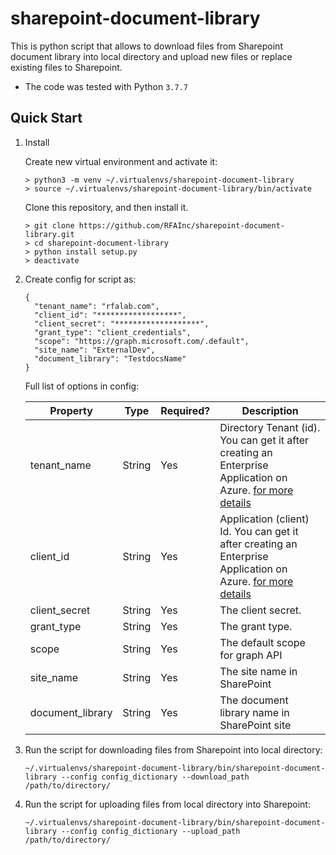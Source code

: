 # sharepoint-document-library

This is python script that allows to download files from Sharepoint document library into local directory and upload new files or replace existing files to Sharepoint.

- The code was tested with Python `3.7.7`

## Quick Start

1. Install
    
    Create new virtual environment and activate it:
    ```
    > python3 -m venv ~/.virtualenvs/sharepoint-document-library
    > source ~/.virtualenvs/sharepoint-document-library/bin/activate
    ```

    Clone this repository, and then install it.
    ```
   > git clone https://github.com/RFAInc/sharepoint-document-library.git
   > cd sharepoint-document-library
   > python install setup.py
   > deactivate
    ```
    
2. Create config for script as:
    ```
    {
      "tenant_name": "rfalab.com",
      "client_id": "******************",
      "client_secret": "*******************",
      "grant_type": "client_credentials",
      "scope": "https://graph.microsoft.com/.default",
      "site_name": "ExternalDev",
      "document_library": "TestdocsName"
    }
    ```
    Full list of options in config:
    
    | Property                            | Type    | Required?  | Description                                                   |
    |-------------------------------------|---------|------------|---------------------------------------------------------------|
    | tenant_name                         | String  | Yes        | Directory Tenant (id). You can get it after creating an Enterprise Application on Azure. [for more details](https://towardsdatascience.com/querying-microsoft-graph-api-with-python-269118e8180c)          |
    | client_id                           | String  | Yes        | Application (client) Id. You can get it after creating an Enterprise Application on Azure. [for more details](https://towardsdatascience.com/querying-microsoft-graph-api-with-python-269118e8180c)          |
    | client_secret                       | String  | Yes        | The client secret.          |
    | grant_type                          | String  | Yes        | The grant type.          |
    | scope                               | String  | Yes        | The default scope for graph API         |
    | site_name                           | String  | Yes        | The site name in SharePoint          |
    | document_library                    | String  | Yes        | The document library name in SharePoint site         |

3. Run the script for downloading files from Sharepoint into local directory:
	```
    ~/.virtualenvs/sharepoint-document-library/bin/sharepoint-document-library --config config_dictionary --download_path /path/to/directory/
    ```
4. Run the script for uploading files from local directory into Sharepoint:
	```
    ~/.virtualenvs/sharepoint-document-library/bin/sharepoint-document-library --config config_dictionary --upload_path /path/to/directory/
    ```
